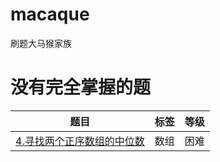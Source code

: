 # macaque
刷题大马猴家族
# 没有完全掌握的题
| 题目|标签| 等级 |
| ------ | ------ | ------ |
| [4.寻找两个正序数组的中位数](!https://leetcode-cn.com/problems/median-of-two-sorted-arrays/)|数组 | 困难 |

